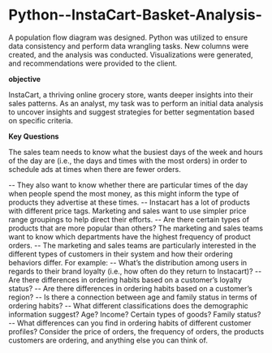 # Python--InstaCart-Basket-Analysis-

A population flow diagram was designed. Python was utilized to ensure data consistency and perform data wrangling tasks. New columns were created, and the analysis was conducted. Visualizations were generated, and recommendations were provided to the client.

**objective**

InstaCart, a thriving online grocery store, wants deeper insights into their sales patterns. As an analyst, my task was to perform an initial data analysis to uncover insights and suggest strategies for better segmentation based on specific criteria. 

**Key Questions**

The sales team needs to know what the busiest days of the week and hours of the day are (i.e., the days and times with the most orders) in order to schedule ads at times when there are fewer orders.

-- They also want to know whether there are particular times of the day when people spend the most money, as this might inform the type of products they advertise at these times.
-- Instacart has a lot of products with different price tags. Marketing and sales want to use simpler price range groupings to help direct their efforts.
-- Are there certain types of products that are more popular than others? The marketing and sales teams want to know which departments have the highest frequency of product orders.
-- The marketing and sales teams are particularly interested in the different types of customers in their system and how their ordering behaviors differ. For example:
-- What’s the distribution among users in regards to their brand loyalty (i.e., how often do they return to Instacart)?
 -- Are there differences in ordering habits based on a customer’s loyalty status?
 -- Are there differences in ordering habits based on a customer’s region?
 -- Is there a connection between age and family status in terms of ordering habits?
 -- What different classifications does the demographic information suggest? Age? Income? Certain types of goods? Family status?
 -- What differences can you find in ordering habits of different customer profiles? Consider the price of orders, the frequency of orders, the products customers are ordering, and anything else you can think of.
 







